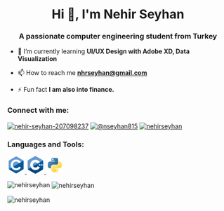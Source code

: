 <h1 align="center">Hi 👋, I'm Nehir Seyhan</h1>
<h3 align="center">A passionate computer engineering student from Turkey</h3>

- 🌱 I’m currently learning **UI/UX Design with Adobe XD, Data Visualization**

- 📫 How to reach me **nhrseyhan@gmail.com**

- ⚡ Fun fact **I am also into finance.**

<h3 align="left">Connect with me:</h3>
<p align="left">
<a href="https://linkedin.com/in/nehir-seyhan-207098237" target="blank"><img align="center" src="https://raw.githubusercontent.com/rahuldkjain/github-profile-readme-generator/master/src/images/icons/Social/linked-in-alt.svg" alt="nehir-seyhan-207098237" height="30" width="40" /></a>
<a href="https://www.hackerrank.com/@nseyhan815" target="blank"><img align="center" src="https://raw.githubusercontent.com/rahuldkjain/github-profile-readme-generator/master/src/images/icons/Social/hackerrank.svg" alt="@nseyhan815" height="30" width="40" /></a>
<a href="https://www.leetcode.com/nehirseyhan" target="blank"><img align="center" src="https://raw.githubusercontent.com/rahuldkjain/github-profile-readme-generator/master/src/images/icons/Social/leet-code.svg" alt="nehirseyhan" height="30" width="40" /></a>
</p>

<h3 align="left">Languages and Tools:</h3>
<p align="left"> <a href="https://www.cprogramming.com/" target="_blank" rel="noreferrer"> <img src="https://raw.githubusercontent.com/devicons/devicon/master/icons/c/c-original.svg" alt="c" width="40" height="40"/> </a> <a href="https://www.w3schools.com/cpp/" target="_blank" rel="noreferrer"> <img src="https://raw.githubusercontent.com/devicons/devicon/master/icons/cplusplus/cplusplus-original.svg" alt="cplusplus" width="40" height="40"/> </a> <a href="https://www.python.org" target="_blank" rel="noreferrer"> <img src="https://raw.githubusercontent.com/devicons/devicon/master/icons/python/python-original.svg" alt="python" width="40" height="40"/> </a> </p>

<p><img align="left" src="https://github-readme-stats.vercel.app/api/top-langs/?username=nehirseyhan&show_icons=true&locale=en&layout=compact" alt="nehirseyhan" /></p>

<p>&nbsp;<img align="center" src="https://github-readme-stats.vercel.app/api/?username=nehirseyhan&show_icons=true&locale=en" alt="nehirseyhan" /></p>


<p><img align="center" src="https://github-readme-streak-stats.herokuapp.com/?user=nehirseyhan&" alt="nehirseyhan" /></p>

